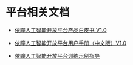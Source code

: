 # 平台相关文档

* [依瞳人工智能开放平台产品白皮书 V1.0](Apulis_platform_white_paper_v1.0.pdf)

* [依瞳人工智能开放平台用户手册（中文版）V1.0](Apulis_platform_user_manual_cn_v1.0.pdf)

* [依瞳人工智能开放平台训练示例指导](Apulis_platform_AI_training_guideline.md)

